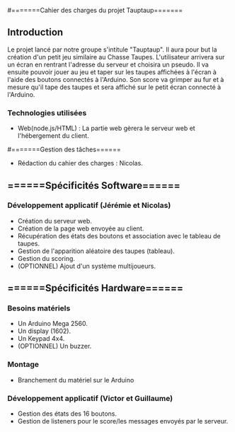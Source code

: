 #=======Cahier des charges du projet Tauptaup=======

## Introduction

Le projet lancé par notre groupe s'intitule "Tauptaup".
Il aura pour but la création d'un petit jeu similaire au Chasse Taupes.
L'utilisateur arrivera sur un écran en rentrant l'adresse du serveur et choisira un pseudo. 
Il va ensuite pouvoir jouer au jeu et taper sur les taupes affichées à l'écran à l'aide des boutons connectés à l'Arduino.
Son score va grimper au fur et à mesure qu'il tape des taupes et sera affiché sur le petit écran connecté à l'Arduino.


### Technologies utilisées


- Web(node.js/HTML) : La partie web gèrera le serveur web et l'hébergement du client.


#=======Gestion des tâches======

- Rédaction du cahier des charges : Nicolas.

## ======Spécificités Software======


### Développement applicatif (Jérémie et Nicolas)

- Création du serveur web. 
- Création de la page web envoyée au client.
- Récupération des états des boutons et association avec le tableau de taupes.
- Gestion de l'apparition aléatoire des taupes (tableau).
- Gestion du scoring.
- (OPTIONNEL) Ajout d'un système multijoueurs.



## ======Spécificités Hardware======

### Besoins matériels

- Un Arduino Mega 2560.
- Un display (1602).
- Un Keypad 4x4.
- (OPTIONNEL) Un buzzer.


### Montage

- Branchement du matériel sur le Arduino

### Développement applicatif (Victor et Guillaume)

- Gestion des états des 16 boutons.
- Gestion de listeners pour le score/les messages envoyés par le serveur.


